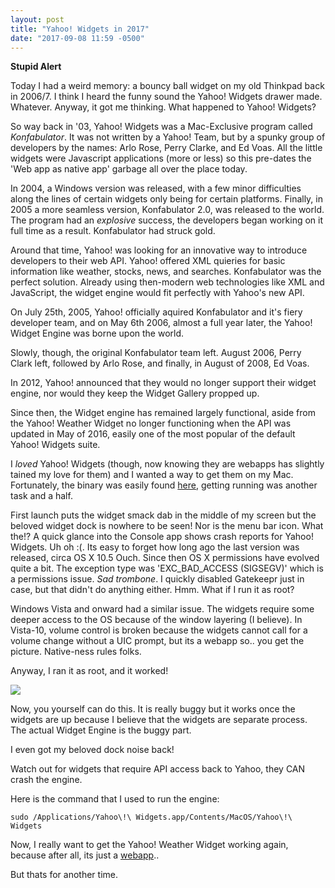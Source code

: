 ```yaml
---
layout: post
title: "Yahoo! Widgets in 2017"
date: "2017-09-08 11:59 -0500"
---
```

**Stupid Alert**

Today I had a weird memory: a bouncy ball widget on my old Thinkpad back in 2006/7. I think I heard the funny sound the Yahoo! Widgets drawer made. Whatever. Anyway, it got me thinking. What happened to Yahoo! Widgets?

So way back in '03, Yahoo! Widgets was a Mac-Exclusive program called *Konfabulator*. It was not written by a Yahoo! Team, but by a spunky group of developers by the names: Arlo Rose, Perry Clarke, and Ed Voas. All the little widgets were Javascript applications (more or less) so this pre-dates the 'Web app as native app' garbage all over the place today. 

In 2004, a Windows version was released, with a few minor difficulties along the lines of certain widgets only being for certain platforms. Finally, in 2005 a more seamless version, Konfabulator 2.0, was released to the world. The program had an *explosive* success, the developers began working on it full time as a result. Konfabulator had struck gold.

Around that time, Yahoo! was looking for an innovative way to introduce developers to their web API. Yahoo! offered XML quieries for basic information like weather, stocks, news, and searches. Konfabulator was the perfect solution. Already using then-modern web technologies like XML and JavaScript, the widget engine would fit perfectly with Yahoo's new API. 

On July 25th, 2005, Yahoo! officially aquired Konfabulator and it's fiery developer team, and on May 6th 2006, almost a full year later, the Yahoo! Widget Engine was borne upon the world.

Slowly, though, the original Konfabulator team left. August 2006, Perry Clark left, followed by Arlo Rose, and finally, in August of 2008, Ed Voas.

In 2012, Yahoo! announced that they would no longer support their widget engine, nor would they keep the Widget Gallery propped up. 

Since then, the Widget engine has remained largely functional, aside from the Yahoo! Weather Widget no longer functioning when the API was updated in May of 2016, easily one of the most popular of the default Yahoo! Widgets suite.

I *loved* Yahoo! Widgets (though, now knowing they are webapps has slightly tained my love for them) and I wanted a way to get them on my Mac. Fortunately, the binary was easily found [here](https://rickyromero.com/widgets/), getting running was another task and a half.

First launch puts the widget smack dab in the middle of my screen but the beloved widget dock is nowhere to be seen! Nor is the menu bar icon. What the!? A quick glance into the Console app shows crash reports for Yahoo! Widgets. Uh oh :(. Its easy to forget how long ago the last version was released, circa OS X 10.5 Ouch. Since then OS X permissions have evolved quite a bit. The exception type was 'EXC_BAD_ACCESS (SIGSEGV)' which is a permissions issue. _Sad trombone_. I quickly disabled Gatekeepr just in case, but that didn't do anything either. Hmm. What if I run it as root? 

Windows Vista and onward had a similar issue. The widgets require some deeper access to the OS because of the window layering (I believe). In Vista-10, volume control is broken because the widgets cannot call for a volume change without a UIC prompt, but its a webapp so.. you get the picture. Native-ness rules folks.

Anyway, I ran it as root, and it worked! 

![](widget-success.png)

Now, you yourself can do this. It is really buggy but it works once the widgets are up because I believe that the widgets are separate process. The actual Widget Engine is the buggy part.

I even got my beloved dock noise back! 

Watch out for widgets that require API access back to Yahoo, they CAN crash the engine. 

Here is the command that I used to run the engine:

`sudo /Applications/Yahoo\!\ Widgets.app/Contents/MacOS/Yahoo\!\ Widgets`

Now, I really want to get the Yahoo! Weather Widget working again, because after all, its just a [webapp](https://gist.github.com/128keaton/31c6887cb59ae0651b5e60e7c8cff38d)..

But thats for another time.
